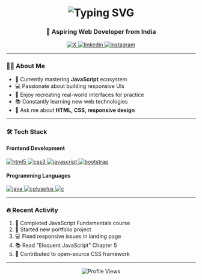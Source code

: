 <h1 align="center">
  <img src="https://readme-typing-svg.herokuapp.com?font=Fira+Code&weight=600&size=28&pause=1000&color=22D3EE&center=true&vCenter=true&width=435&lines=Hello+World!+👋;I'm+Krishna+Patil" alt="Typing SVG" />
</h1>
<h3 align="center">🚀 Aspiring Web Developer from India</h3>

<p align="center">
  <a href="https://x.com/krishh_nub">
    <img alt="X" src="https://img.shields.io/badge/Twitter-1DA1F2?style=flat&logo=twitter&logoColor=white">
  </a>
  <a href="https://www.linkedin.com/in/krishna-patil-0495572b1/">
    <img alt="linkedin" src="https://img.shields.io/badge/LinkedIn-0A66C2?style=flat&logo=linkedin&logoColor=white">
  </a>
  <a href="https://instagram.com/krishh_3131">
    <img alt="instagram" src="https://img.shields.io/badge/Instagram-E4405F?style=flat&logo=instagram&logoColor=white">
  </a>
</p>

---

### 👨‍💻 About Me

- 🌱 Currently mastering **JavaScript** ecosystem
- 💻 Passionate about building responsive UIs
- 🎨 Enjoy recreating real-world interfaces for practice
- 📚 Constantly learning new web technologies
- 💬 Ask me about **HTML, CSS, responsive design**

---

### 🛠️ Tech Stack

#### Frontend Development
<p align="left">
  <a href="https://www.w3.org/html/" target="_blank" rel="noreferrer">
    <img src="https://img.shields.io/badge/HTML5-E34F26?style=for-the-badge&logo=html5&logoColor=white" alt="html5"/>
  </a>
  <a href="https://www.w3schools.com/css/" target="_blank" rel="noreferrer">
    <img src="https://img.shields.io/badge/CSS3-1572B6?style=for-the-badge&logo=css3&logoColor=white" alt="css3"/>
  </a>
  <a href="https://developer.mozilla.org/en-US/docs/Web/JavaScript" target="_blank" rel="noreferrer">
    <img src="https://img.shields.io/badge/JavaScript-F7DF1E?style=for-the-badge&logo=javascript&logoColor=black" alt="javascript"/>
  </a>
  <a href="https://getbootstrap.com" target="_blank" rel="noreferrer">
    <img src="https://img.shields.io/badge/Bootstrap-7952B3?style=for-the-badge&logo=bootstrap&logoColor=white" alt="bootstrap"/>
  </a>
</p>

#### Programming Languages
<p align="left">
  <a href="https://www.java.com" target="_blank" rel="noreferrer">
    <img src="https://img.shields.io/badge/Java-ED8B00?style=for-the-badge&logo=openjdk&logoColor=white" alt="java"/>
  </a>
  <a href="https://www.w3schools.com/cpp/" target="_blank" rel="noreferrer">
    <img src="https://img.shields.io/badge/C++-00599C?style=for-the-badge&logo=c%2B%2B&logoColor=white" alt="cplusplus"/>
  </a>
  <a href="https://www.cprogramming.com/" target="_blank" rel="noreferrer">
    <img src="https://img.shields.io/badge/C-A8B9CC?style=for-the-badge&logo=c&logoColor=black" alt="c"/>
  </a>
</p>

---


### 🔥 Recent Activity
<!--START_SECTION:activity-->
1. 🎉 Completed JavaScript Fundamentals course  
2. 🚀 Started new portfolio project  
3. 💻 Fixed responsive issues in landing page  
4. 📚 Read "Eloquent JavaScript" Chapter 5  
5. 🌟 Contributed to open-source CSS framework
<!--END_SECTION:activity-->

---

<p align="center">
  <img src="https://komarev.com/ghpvc/?username=krishh-nub&label=Profile+Views&color=blueviolet&style=flat" alt="Profile Views" /> 
</p>
